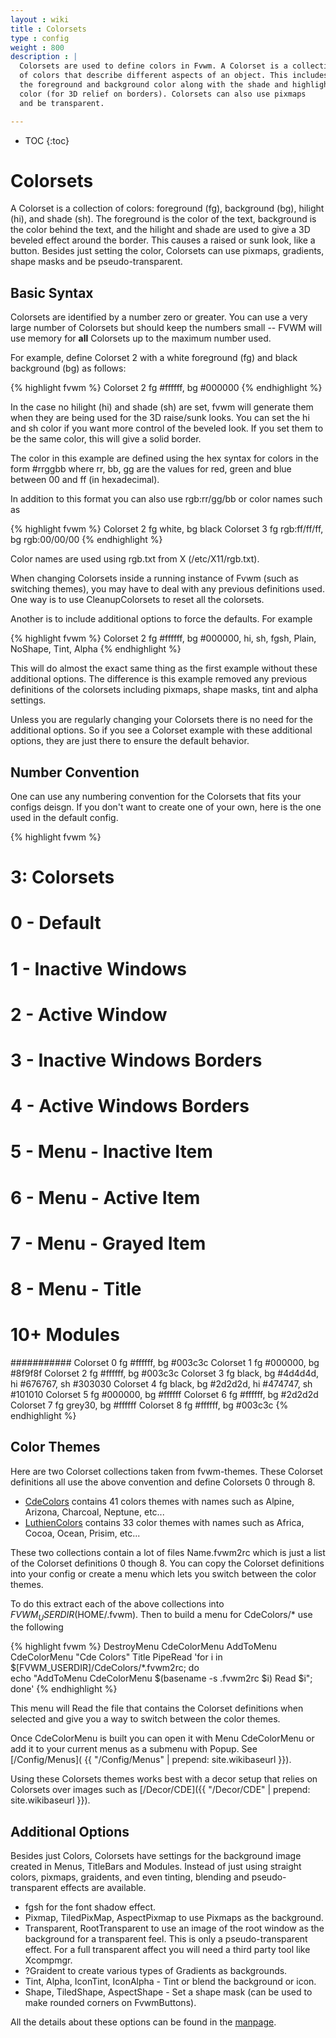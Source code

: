 ```yaml
---
layout : wiki
title : Colorsets
type : config
weight : 800
description : |
  Colorsets are used to define colors in Fvwm. A Colorset is a collection
  of colors that describe different aspects of an object. This includes
  the foreground and background color along with the shade and highlight
  color (for 3D relief on borders). Colorsets can also use pixmaps
  and be transparent.

---
```

* TOC
{:toc}

# Colorsets

A Colorset is a collection of colors: foreground (fg), background (bg), hilight (hi),
and shade (sh). The foreground is the color of the text, background is the color
behind the text, and the hilight and shade are used to give a 3D beveled effect around
the border. This causes a raised or sunk look, like a button. Besides just setting
the color, Colorsets can use pixmaps, gradients, shape masks and be pseudo-transparent.

## Basic Syntax

Colorsets are identified by a number zero or greater. You can use a very large number
of Colorsets but should keep the numbers small -- FVWM will use memory for
__all__ Colorsets up to the maximum number used. 

For example, define Colorset 2 with a white foreground (fg) and black background (bg)
as follows:

{% highlight fvwm %}
Colorset 2 fg #ffffff, bg #000000
{% endhighlight %}

In the case no hilight (hi) and shade (sh) are set, fvwm will generate
them when they are being used for the 3D raise/sunk looks. You can set the
hi and sh color if you want more control of the beveled look. If you
set them to be the same color, this will give a solid border.

The color in this example are defined using the hex syntax for colors
in the form #rrggbb where rr, bb, gg are the values for red, green
and blue between 00 and ff (in hexadecimal). 

In addition to this format you can also use rgb:rr/gg/bb or color names
such as

{% highlight fvwm %}
Colorset 2 fg white, bg black
Colorset 3 fg rgb:ff/ff/ff, bg rgb:00/00/00
{% endhighlight %}

Color names are used using rgb.txt from X (/etc/X11/rgb.txt).

When changing Colorsets inside a running instance of Fvwm (such as
switching themes), you may have to deal with any previous definitions
used. One way is to use CleanupColorsets to reset all the colorsets.

Another is to include additional options to force the defaults. For
example

{% highlight fvwm %}
Colorset 2 fg #ffffff, bg #000000, hi, sh, fgsh, Plain, NoShape, Tint, Alpha
{% endhighlight %}

This will do almost the exact same thing as the first example without these
additional options. The difference is this example removed any previous definitions
of the colorsets including pixmaps, shape masks, tint and alpha settings.

Unless you are regularly changing your Colorsets there is no need for the additional
options.  So if you see a Colorset example with these additional options,
they are just there to ensure the default behavior.


## Number Convention

One can use any numbering convention for the Colorsets that fits your configs deisgn.
If you don't want to create one of your own, here is the one used in the default
config.

{% highlight fvwm %}
######
# 3: Colorsets
#
#   0 - Default
#   1 - Inactive Windows
#   2 - Active Window
#   3 - Inactive Windows Borders
#   4 - Active Windows Borders
#   5 - Menu - Inactive Item
#   6 - Menu - Active Item
#   7 - Menu - Grayed Item
#   8 - Menu - Title
#  10+ Modules
###########
Colorset 0  fg #ffffff, bg #003c3c
Colorset 1  fg #000000, bg #8f9f8f
Colorset 2  fg #ffffff, bg #003c3c
Colorset 3  fg black, bg #4d4d4d, hi #676767, sh #303030
Colorset 4  fg black, bg #2d2d2d, hi #474747, sh #101010
Colorset 5  fg #000000, bg #ffffff
Colorset 6  fg #ffffff, bg #2d2d2d
Colorset 7  fg grey30, bg #ffffff
Colorset 8  fg #ffffff, bg #003c3c
{% endhighlight %}

## Color Themes

Here are two Colorset collections taken from fvwm-themes. These Colorset
definitions all use the above convention and define Colorsets 0 through 8.

+ [CdeColors](CdeColors.tar.gz) contains 41 colors themes with names such
  as Alpine, Arizona, Charcoal, Neptune, etc...
+ [LuthienColors](LuthienColors.tar.gz) contains 33 color themes with names
  such as Africa, Cocoa, Ocean, Prisim, etc...

These two collections contain a lot of files Name.fvwm2rc which is just a
list of the Colorset definitions 0 though 8. You can copy the Colorset
definitions into your config or create a menu which lets you switch
between the color themes.

To do this extract each of the above collections into $FVWM_USERDIR ($HOME/.fvwm).
Then to build a menu for CdeColors/* use the following

{% highlight fvwm %}
DestroyMenu CdeColorMenu
AddToMenu CdeColorMenu "Cde Colors" Title
PipeRead 'for i in $[FVWM_USERDIR]/CdeColors/*.fvwm2rc; do \
  echo "AddToMenu CdeColorMenu $(basename -s .fvwm2rc $i) Read $i"; done'
{% endhighlight %}

This menu will Read the file that contains the Colorset definitions when
selected and give you a way to switch between the color themes.

Once CdeColorMenu is built you can open it with Menu CdeColorMenu or add it to your
current menus as a submenu with Popup. See [/Config/Menus](
{{ "/Config/Menus" | prepend: site.wikibaseurl }}).

Using these Colorsets themes works best with a decor setup that relies on Colorsets
over images such as [/Decor/CDE]({{ "/Decor/CDE" | prepend: site.wikibaseurl }}).

## Additional Options

Besides just Colors, Colorsets have settings for the background image
created in Menus, TitleBars and Modules. Instead of just using straight
colors, pixmaps, graidents, and even tinting, blending and pseudo-transparent
effects are available.

+ fgsh for the font shadow effect.
+ Pixmap, TiledPixMap, AspectPixmap to use Pixmaps as the background.
+ Transparent, RootTransparent to use an image of the root window as
  the background for a transparent feel.
  This is only a pseudo-transparent effect. For a full transparent
  affect you will need a third party tool like Xcompmgr.
+ ?Graident to create various types of Gradients as backgrounds.
+ Tint, Alpha, IconTint, IconAlpha - Tint or blend the background or icon.
+ Shape, TiledShape, AspectShape - Set a shape mask (can be used to make rounded
  corners on FvwmButtons).

All the details about these options can be found in the [manpage](
http://fvwm.org/documentation/manpages/fvwm.html#lbCB). 


